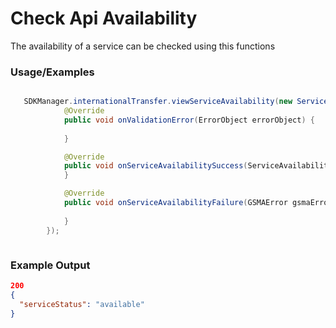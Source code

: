 # Check Api Availability

The availability of a service can be checked using this functions

### Usage/Examples

```java

   SDKManager.internationalTransfer.viewServiceAvailability(new ServiceAvailabilityInterface() {
            @Override
            public void onValidationError(ErrorObject errorObject) {
                
            }

            @Override
            public void onServiceAvailabilitySuccess(ServiceAvailability serviceAvailability) {
            }

            @Override
            public void onServiceAvailabilityFailure(GSMAError gsmaError) {
              
            }
        });



```

### Example Output

```json
200
{
  "serviceStatus": "available"
}
```
